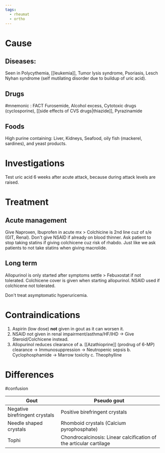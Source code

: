 ```yaml
---
tags:
  - rheumat
  - ortho
---
```

# Cause
## Diseases: 
Seen in Polycythemia, [[leukemia]], Tumor lysis syndrome, Psoriasis, Lesch Nyhan syndrome (self mutilating disorder due to buildup of uric acid). 
## Drugs
#mnemonic : FACT 
Furosemide, Alcohol excess, Cytotoxic drugs (cyclosporine), [[side effects of CVS drugs|thiazide]], Pyrazinamide
## Foods
High purine containing: Liver, Kidneys, Seafood, oily fish (mackerel, sardines), and yeast products. 

# Investigations
Test uric acid 6 weeks after acute attack, because during attack levels are raised.

# Treatment
## Acute management
Give Naproxen, Ibuprofen in acute mx > Colchicine is 2nd line cuz of s/e (GIT, Renal).
	Don't give NSAID if already on blood thinner. 
	Ask patient to stop taking statins if giving colchicene cuz risk of rhabdo.
	Just like we ask patients to not take statins when giving macrolide.  
## Long term
Allopurinol is only started after symptoms settle > Febuxostat if not tolerated. 
Colchicene cover is given when starting allopurinol. 
	NSAID used if colchicene not tolerated. 

Don't treat asymptomatic hyperuricemia. 

# Contraindications
1. Aspirin (low dose) **not** given in gout as it can worsen it. 
2. NSAID not given in renal impairment/asthma/HF/IHD -> Give Steroid/Colchicene instead. 
3. Allopurinol reduces clearance of
	a. [[Azathioprine]] (prodrug of 6-MP) clearance -> Immunosuppression -> Neutropenic sepsis
	b. Cyclophosphamide -> Marrow toxicity
	c. Theophylline

# Differences
#confusion 

| Gout                           | Pseudo gout                                                        |
| ------------------------------ | ------------------------------------------------------------------ |
| Negative birefringent crystals | Positive birefringent crystals                                     |
| Needle shaped crystals         | Rhomboid crystals (Calcium pyrophosphate)                          |
| Tophi                          | Chondrocalcinosis: Linear calcification of the articular cartilage |